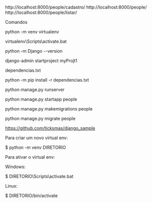 http://localhost:8000/people/cadastro/
http://localhost:8000/people/
http://localhost:8000/people/listar/

Comandos

python -m venv virtualenv

virtualenv\Scripts\activate.bat

python -m Django --version

django-admin startproject myProjt1

dependencias.txt

python -m pip install -r dependencias.txt

python manage.py runserver

python manage.py startapp people

python manage.py makemigrations people

python manage.py migrate people


https://github.com/ticksmas/django_sample

Para criar um novo virtual env:

$ python -m venv DIRETORIO

Para ativar o virtual env:

Windows:

$ DIRETORIO\Scripts\activate.bat

Linux:

$ DIRETORIO/bin/activate